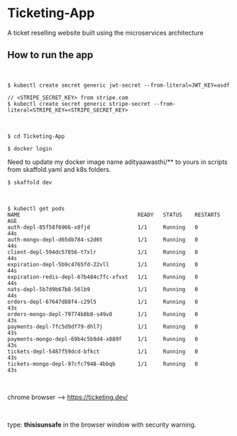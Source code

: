# Ticketing-App
A ticket reselling website built using the microservices architecture

## How to run the app

<br/>

    $ kubectl create secret generic jwt-secret --from-literal=JWT_KEY=asdf

    // <STRIPE_SECRET_KEY> from stripe.com
    $ kubectl create secret generic stripe-secret --from-literal=STRIPE_KEY=<STRIPE_SECRET_KEY>

<br/>

    $ cd Ticketing-App

    $ docker login

Need to update my docker image name adityaawasthi/** to yours in scripts from skaffold.yaml and k8s folders.

    $ skaffold dev

<br/>

    $ kubectl get pods
    NAME                                     READY   STATUS    RESTARTS   AGE
    auth-depl-85f58f6966-x8fjd               1/1     Running   0          44s
    auth-mongo-depl-d65db784-s2d6t           1/1     Running   0          44s
    client-depl-594dc57856-t7xlr             1/1     Running   0          44s
    expiration-depl-5b9c4765fd-22vll         1/1     Running   0          44s
    expiration-redis-depl-67b484c7fc-xfvxt   1/1     Running   0          44s
    nats-depl-5b7d9b67b8-56lb9               1/1     Running   0          44s
    orders-depl-67647d88f4-c29l5             1/1     Running   0          43s
    orders-mongo-depl-79774b8b8-s49v8        1/1     Running   0          43s
    payments-depl-7fc5d9df79-dhl7j           1/1     Running   0          43s
    payments-mongo-depl-69b4c5b9d4-x889f     1/1     Running   0          43s
    tickets-depl-5487f59dcd-bfkct            1/1     Running   0          43s
    tickets-mongo-depl-97cfc7948-4bbqb       1/1     Running   0          43s

<br/>

chrome browser --> https://ticketing.dev/

<br/>

type: **thisisunsafe** in the browser window with security warning.

<br/>
